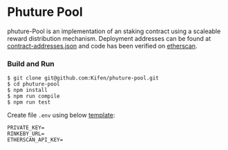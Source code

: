 # Phuture Pool

phuture-Pool is an implementation of an staking contract using a scaleable reward distribution mechanism. Deployment addresses can be found at [contract-addresses.json](https://github.com/Kifen/phuture-pool/blob/main/contract-addresses.json) and code has been verified on [etherscan](https://rinkeby.etherscan.io/address/0x47c1278c0d76026525d83181105E6c7FB270DfEA#code).


### Build and Run
```
$ git clone git@github.com:Kifen/phuture-pool.git
$ cd phuture-pool
$ npm install
$ npm run compile
$ npm run test
```

Create file `.env` using below [template](https://github.com/Kifen/phuture-pool/blob/main/.env.example):

```
PRIVATE_KEY= 
RINKEBY_URL=
ETHERSCAN_API_KEY=
```
